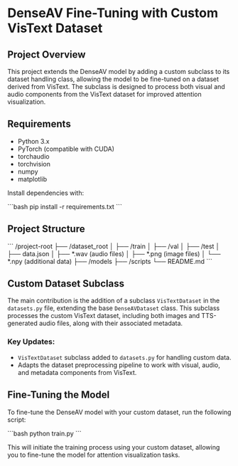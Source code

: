 # DenseAV Fine-Tuning with Custom VisText Dataset

## Project Overview
This project extends the DenseAV model by adding a custom subclass to its dataset handling class, allowing the model to be fine-tuned on a dataset derived from VisText. The subclass is designed to process both visual and audio components from the VisText dataset for improved attention visualization.

## Requirements

- Python 3.x
- PyTorch (compatible with CUDA)
- torchaudio
- torchvision
- numpy
- matplotlib

Install dependencies with:

\`\`\`bash
pip install -r requirements.txt
\`\`\`

## Project Structure

\`\`\`
/project-root
├── /dataset_root
│   ├── /train
│   ├── /val
│   ├── /test
│   ├── data.json
│   ├── *.wav  (audio files)
│   ├── *.png  (image files)
│   └── *.npy  (additional data)
├── /models
├── /scripts
└── README.md
\`\`\`

## Custom Dataset Subclass

The main contribution is the addition of a subclass `VisTextDataset` in the `datasets.py` file, extending the base `DenseAVDataset` class. This subclass processes the custom VisText dataset, including both images and TTS-generated audio files, along with their associated metadata.

### Key Updates:
- `VisTextDataset` subclass added to `datasets.py` for handling custom data.
- Adapts the dataset preprocessing pipeline to work with visual, audio, and metadata components from VisText.

## Fine-Tuning the Model

To fine-tune the DenseAV model with your custom dataset, run the following script:

\`\`\`bash
python train.py
\`\`\`

This will initiate the training process using your custom dataset, allowing you to fine-tune the model for attention visualization tasks.
